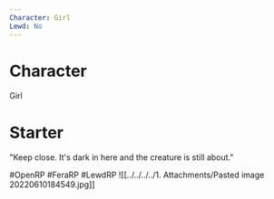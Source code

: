 ```yaml
---
Character: Girl
Lewd: No
---
```

# Character
Girl

# Starter
"Keep close. It's dark in here and the creature is still about." 

#OpenRP #FeraRP #LewdRP 
![[../../../../1. Attachments/Pasted image 20220610184549.jpg]]